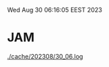 Wed Aug 30 06:16:05 EEST 2023
# JAM
<a href='./cache/202308/30_06.log'>./cache/202308/30_06.log</a>
